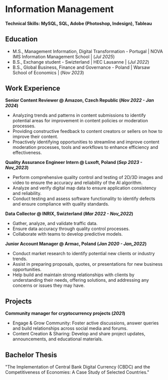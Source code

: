 # Information Management

#### Technical Skills: MySQL, SQL, Adobe (Photoshop, Indesign), Tableau

## Education		
- M.S., Management Information, Digital Transformation - Portugal | NOVA IMS Information Management School | (_Jul 2025_)
- B.S., Exchange student - Swizterland | HEC Lausanne | (_Jul 2022_)		        		
- B.S., Global Business, Finance and Governance - Poland | Warsaw School of Economics | (_Nov 2023_)

## Work Experience
**Senior Content Reviewer @ Amazon, Czech Republic (_Nov 2022 - Jan 2024_)**
- Analyzing trends and patterns in content submissions to identify potential areas for improvement in content policies or moderation processes.
- Providing constructive feedback to content creators or sellers on how to improve their content.
- Proactively identifying opportunities to streamline and improve content moderation processes, tools and workflows to enhance efficiency and effectiveness.

**Quality Assurance Engineer Intern @ Luxoft, Poland (_Sep 2023 - Nov_2023_)**
- Perform comprehensive quality control and testing of 2D/3D images and video to ensure the accuracy and reliability of the AI algorithm.
- Analyze and verify digital map data to ensure application consistency and reliability.
- Conduct testing and assess software functionality to identify defects and ensure compliance with quality standards.

**Data Collector @ INRIX, Swizterland (_Mar 2022 - Nov_2022_)**
- Gather, analyze, and validate traffic data.
- Ensure data accuracy through quality control processes.
- Collaborate with teams to develop predictive models.

**Junior Account Manager @ Armac, Poland (_Jan 2020 - Jan_2022_)**
- Conduct market research to identify potential new clients or industry trends.
- Assist in preparing proposals, quotes, or presentations for new business opportunities.
- Help build and maintain strong relationships with clients by understanding their needs, offering solutions, and addressing any concerns or issues they may have.

## Projects
**Community manager for cryptocurrency projects (_2021_)**
- Engage & Grow Community: Foster active discussions, answer queries and build relationships across social media and forums.
- Content Creation & Sharing: Develop and share project updates, announcements, and educational materials.

## Bachelor Thesis
"The Implementation of Central Bank Digital Currency (CBDC) and the Competitiveness of Economies: A Case Study of Selected Countries."


